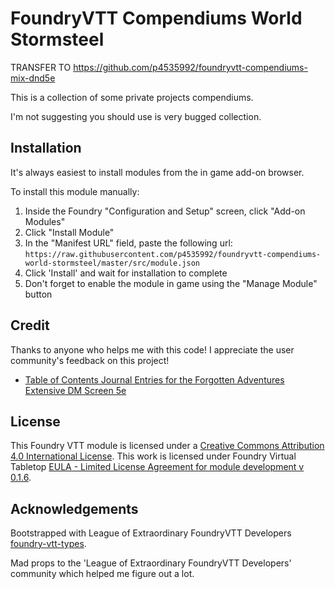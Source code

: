 
# FoundryVTT Compendiums World Stormsteel

TRANSFER TO https://github.com/p4535992/foundryvtt-compendiums-mix-dnd5e
  
This is a collection of some private projects compendiums.

I'm not suggesting you should use is very bugged collection.

## Installation

It's always easiest to install modules from the in game add-on browser.

To install this module manually:
1.  Inside the Foundry "Configuration and Setup" screen, click "Add-on Modules"
2.  Click "Install Module"
3.  In the "Manifest URL" field, paste the following url:
`https://raw.githubusercontent.com/p4535992/foundryvtt-compendiums-world-stormsteel/master/src/module.json`
4.  Click 'Install' and wait for installation to complete
5.  Don't forget to enable the module in game using the "Manage Module" button

## Credit

Thanks to anyone who helps me with this code! I appreciate the user community's feedback on this project!

- [Table of Contents Journal Entries for the Forgotten Adventures Extensive DM Screen 5e](https://gitlab.com/fohswe/fa-dm-screen)

## License

This Foundry VTT module is licensed under a [Creative Commons Attribution 4.0 International License](http://creativecommons.org/licenses/by/4.0/).
This work is licensed under Foundry Virtual Tabletop [EULA - Limited License Agreement for module development v 0.1.6](http://foundryvtt.com/pages/license.html).

## Acknowledgements

Bootstrapped with League of Extraordinary FoundryVTT Developers  [foundry-vtt-types](https://github.com/League-of-Foundry-Developers/foundry-vtt-types).

Mad props to the 'League of Extraordinary FoundryVTT Developers' community which helped me figure out a lot.
